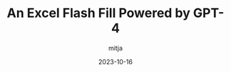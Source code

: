 ---
date: 2023-10-16
title: An Excel Flash Fill Powered by GPT-4
author: mitja
category: Excel is All You Need
tags:
 - Microsoft Office
 - Excel
 - Generative AI
 - LLMs
 - GPT-4
---